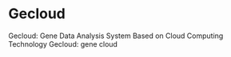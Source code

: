 # Gecloud
Gecloud: Gene Data Analysis System Based on Cloud Computing Technology
Gecloud: gene cloud
